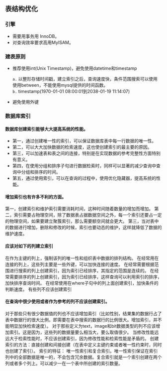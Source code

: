 ## 表结构优化

### 引擎
- 需要用事务用 InnoDB。
- 对查询效率要求高用MyISAM。

### 建表原则
- 推荐使用int(Unix Timestamp)，避免使用datetime和timestamp<br>

  `a.` 以整形存储时间戳，建立索引之后，查询速度快，条件范围搜索可以使用使用between，不能使用mysql提供的时间函数。<br>
  `b.` timestamp(1970-01-01 08:00:01到2038-01-19 11:14:07)

- 避免使用外键<br>  
###  数据库索引
####  数据库创建索引能够大大提高系统的性能。
- 第一，通过创建唯一性的索引，可以保证数据库表中每一行数据的唯一性。
- 第二，可以大大加快数据的检索速度，这也使创建索引的最主要的原因。
- 第三，可以加速表和表之间的连接，特别是在实现数据的参考完整性方面特别有意义。
- 第四，在使用分组和排序子句进行数据检索时，同样可以显著的减少查询中查询中分组和排序的时间。
- 第五，通过使用索引，可以在查询的过程中，使用优化隐藏器，提高系统的性能。

####  增加索引也有许多不利的方面。
第一，创建索引和维护索引需要消耗时间，这种时间随着数量的增加而增加。
第二，索引需要占物理空间，除了数据表占据数据空间之外，每一个索引还要占一定的物理空间，如果要建立聚簇索引，那么需要额空间就会更大。
第三，当对表中的数据进行增加，删除和修改的时候，索引也要动态的维护，这样就降低了数据的维护速度。

####  应该对如下的列建立索引

在作为主键的列上，强制该列的唯一性和组织表中数据的排列结构。
在经常用在连接的列上，这些列主要是一些外键，可以加快连接的速度。
在经常需要根据范围进行搜索的列上创建索引，因为索引已经排序，其指定的范围是连续的。
在经常需要排序的列上创建索引，因为索引已经排序，这样查询可以利用索引的排序，加快排序查询时间。
在经常使用在where子句中的列上面创建索引，加快条件的判断速度。
有些列不应该创建索引

####  在查询中很少使用或者作为参考的列不应该创建索引。
对于那些只有很少数据值的列也不应该增加索引（比如性别，结果集的数据行占了表中数据行的很大比例，即需要在表中搜索的数据行的比例很大。增加索引，并不能明显加快检索速度）。
对于那些定义为text，image和bit数据类型的列不应该增加索引。这是因为，这些列的数据量要么相当大，要么取值很少。
当修改性能远远大于检索性能时，不应该创建索引，因为修改性能和检索性能是矛盾的。
创建索引的方法：直接创建和间接创建（在表中定义主键约束或者唯一性约束时，同时也创建了索引）。
索引的特征：
唯一性索引和复合索引。唯一性索引保证在索引列中的全部数据是唯一的，不会包含冗余数据。复合索引就是一个索引创建在两个列或者多个列上。可以减少一在一个表中所创建的索引数量。  
  
  
  